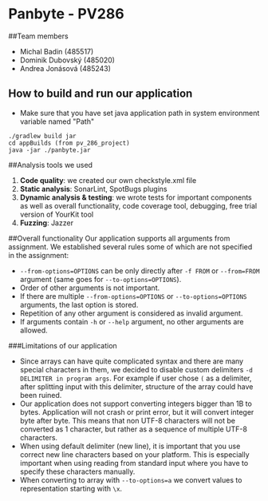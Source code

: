 # Panbyte - PV286

##Team members
- Michal Badin (485517)
- Dominik Dubovský (485020)
- Andrea Jonásová (485243)

## How to build and run our application
- Make sure that you have set java application path in system environment variable named "Path"
```
./gradlew build jar
cd appBuilds (from pv_286_project)
java -jar ./panbyte.jar
```

##Analysis tools we used
1. __Code quality__: we created our own checkstyle.xml file
2. __Static analysis__: SonarLint, SpotBugs plugins 
3. __Dynamic analysis & testing__: we wrote tests for important components as well as overall functionality, 
code coverage tool, debugging, free trial version of YourKit tool 
4. __Fuzzing__: Jazzer

##Overall functionality
Our application supports all arguments from assignment. We established several rules some of which are not specified in 
the assignment:
 - ```--from-options=OPTIONS``` can be only directly after ```-f FROM``` or ```--from=FROM``` argument (same goes for 
```--to-options=OPTIONS```).
 - Order of other arguments is not important.
 - If there are multiple ```--from-options=OPTIONS``` or ```--to-options=OPTIONS``` arguments, the last option is stored.
 - Repetition of any other argument is considered as invalid argument.
 - If arguments contain ```-h``` or ```--help``` argument, no other arguments are allowed.

###Limitations of our application
 - Since arrays can have quite complicated syntax and there are many special characters in them, 
we decided to disable custom delimiters ```-d DELIMITER in program args```. For example if user chose ``` ( ``` as a 
delimiter, after splitting input with this delimiter, structure of the array could have been ruined.
 - Our application does not support converting integers bigger than 1B to bytes. Application will not crash or print 
error, but it will convert integer byte after byte. This means that non UTF-8 characters will not be converted as 1 
character, but rather as a sequence of multiple UTF-8 characters.
 - When using default delimiter (new line), it is important that you use correct new line characters based on your 
platform. This is especially important when using reading from standard input where you have to specify these characters 
manually.
 - When converting to array with ```--to-options=a``` we convert values to representation starting with ```\x```.



